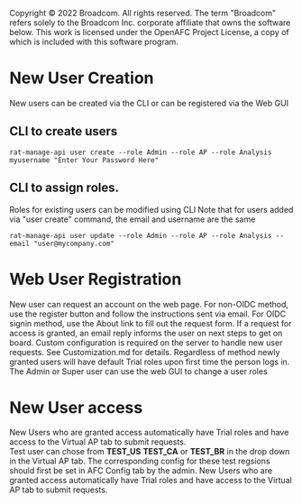 Copyright © 2022 Broadcom. All rights reserved. The term "Broadcom"
refers solely to the Broadcom Inc. corporate affiliate that owns
the software below.
This work is licensed under the OpenAFC Project License, a copy of which is included with this software program.

# New User Creation
New users can be created via the CLI or can be registered via the Web GUI

## CLI to create users
```
rat-manage-api user create --role Admin --role AP --role Analysis myusername "Enter Your Password Here"
```
## CLI to assign roles.
Roles for existing users can be modified using CLI
Note that for users added via "user create" command, the email and username are the same
```
rat-manage-api user update --role Admin --role AP --role Analysis --email "user@mycompany.com"
```

# Web User Registration
New user can request an account on the web page.  For non-OIDC method, use the register button and follow the instructions sent via email.
For OIDC signin method, use the About link to fill out the request form.  If a request for access is granted, an email reply informs the user on next steps to get on board.  Custom configuration is required on the server to handle new user requests. See Customization.md for details.
Regardless of method newly granted users will have default Trial roles upon first time the person logs in.  The Admin or Super user can use the web GUI to change a user roles

# New User access
New Users who are granted access automatically have Trial roles and have access to the Virtual AP tab to submit requests.  
Test user can chose from **TEST_US** **TEST_CA** or **TEST_BR** in the drop down in the Virtual AP tab.  The corresponding config for these test regsions should first be set in AFC Config tab by the admin. New Users who are granted access automatically have Trial roles and have access to the Virtual AP tab to submit requests.


